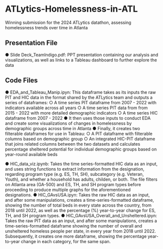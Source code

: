 # ATLytics-Homelessness-in-ATL
Winning submission for the 2024 ATLytics datathon, assessing homelessness trends over time in Atlanta

## Presentation File
●	Slide Deck_TeamIndigo.pdf: PPT presentation containing our analysis and visualizations, as well as links to a Tableau dashboard to further explore the data

## Code Files
●	EDA_and_Tableau_Manip.ipyn: This dataframe takes as its inputs the raw PIT and HIC data in the format shared by the ATLytics team and outputs a series of dataframes:
  ○	A time series PIT dataframe from 2007 - 2022 with indicators available across all years
  ○	A time series PIT data from from 2015 - 2022 with more detailed demographic indicators
  ○	A time series HIC dataframe from 2007 - 2022
●	It then uses those inputs to conduct EDA and create some visualizations of changes in homelessness by demographic groups across time in Atlanta
●	Finally, it creates two filterable dataframes for use in Tableau:
  ○	A PIT dataframe with filterable columns based on demographic group
  ○	An integrated HIC-PIT dataframe that joins related columns between the two datasets and calculates percentage sheltered potential for individual demographic groups based on year-round available beds

●	HIC_data_viz.ipynb: Takes the time series-formatted HIC data as an input, and uses string functions to extract information from the designation, regarding program type (e.g. ES, TH, SH), subcategory (e.g. Veteran, Youth), and whether a household has adults, childen, or both. The file filters on Atlanta area (GA-500) and ES, TH, and SH program types before proceeding to produce multiple graphs for the aforementioned designations.
●	HIC_GAvsUSA.ipyn: Takes the raw HIC data as an input, and after some manipulations, creates a time-series-formatted dataframe, showing the number of total beds in every state across the country, from 2018 until 2022, as well as the percentage (%) year-to-year change for ES, TH, and SH program types.
●	HIC_GAvsUSA_Overall_and_Unsheltered.ipyn: Takes the raw PIT data as an input, and after some manipulations, creates a time-series-formatted dataframe showing the number of overall and unsheltered homeless people per state, in every year from 2018 until 2022. Subsequently, it creates one more dataframe, showing the percentage year-to-year change in each category, for the same span.
